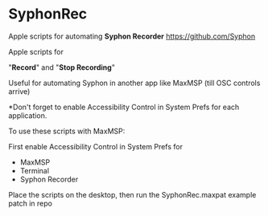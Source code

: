 # SyphonRec
Apple scripts for automating <b>Syphon Recorder</b> https://github.com/Syphon

Apple scripts for 

"<b>Record</b>" and 
"<b>Stop Recording</b>" 

Useful for automating Syphon in another app like MaxMSP (till OSC controls arrive)

*Don't forget to enable Accessibility Control in System Prefs for each application.

To use these scripts with MaxMSP:

First enable Accessibility Control in System Prefs for
  - MaxMSP
  - Terminal
  - Syphon Recorder
  
Place the scripts on the desktop, then run the SyphonRec.maxpat example patch in repo
